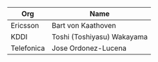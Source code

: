 | Org                    | Name                                                |
| -----------------------| ----------------------------------------------------|
| Ericsson | Bart von Kaathoven |
| KDDI | Toshi (Toshiyasu) Wakayama  |
| Telefonica | Jose Ordonez-Lucena  |

